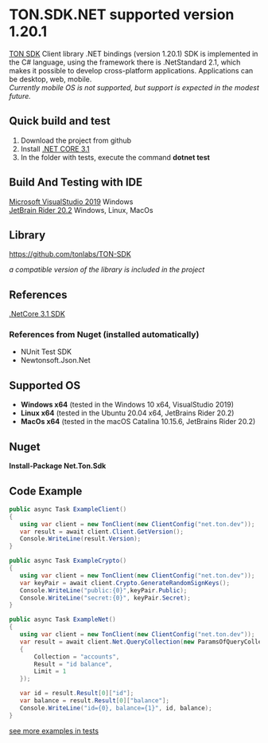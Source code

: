 # TON.SDK.NET supported version 1.20.1
[TON SDK](https://github.com/tonlabs/TON-SDK) Client library .NET bindings (version 1.20.1)
SDK is implemented in the C# language, using the framework there is .NetStandard 2.1, which makes it possible to develop cross-platform applications. Applications can be desktop, web, mobile. \
*Currently mobile OS is not supported, but support is expected in the modest future.*

## Quick build and test
1. Download the project from github
2. Install [.NET CORE 3.1](https://dotnet.microsoft.com/download/dotnet-core/3.1)
3. In the folder with tests, execute the command **dotnet test**

## Build And Testing with IDE
[Microsoft VisualStudio 2019](https://visualstudio.microsoft.com/ru/downloads/) Windows \
[JetBrain Rider 20.2](https://www.jetbrains.com/rider/)  Windows, Linux, MacOs

## Library
https://github.com/tonlabs/TON-SDK

*a compatible version of the library is included in the project*

## References
[.NetCore 3.1 SDK](https://dotnet.microsoft.com/download/dotnet-core/3.1)

### References from Nuget (installed automatically)
 - NUnit Test SDK
 - Newtonsoft.Json.Net
 
## Supported OS
 - **Windows x64** (tested in the Windows 10 x64, VisualStudio 2019)
 - **Linux x64**  (tested in the Ubuntu 20.04 x64, JetBrains Rider 20.2)
 - **MacOs x64**  (tested in the macOS Catalina 10.15.6, JetBrains Rider 20.2)

## Nuget
**Install-Package Net.Ton.Sdk**

 ## Code Example
 ```csharp
public async Task ExampleClient()
{
    using var client = new TonClient(new ClientConfig("net.ton.dev"));
    var result = await client.Client.GetVersion();
    Console.WriteLine(result.Version);
}  

public async Task ExampleCrypto()
{
    using var client = new TonClient(new ClientConfig("net.ton.dev"));
    var keyPair = await client.Crypto.GenerateRandomSignKeys();
    Console.WriteLine("public:{0}",keyPair.Public);
    Console.WriteLine("secret:{0}", keyPair.Secret);
}

public async Task ExampleNet()
{
    using var client = new TonClient(new ClientConfig("net.ton.dev"));
    var result = await client.Net.QueryCollection(new ParamsOfQueryCollection
    {
        Collection = "accounts",
        Result = "id balance",
        Limit = 1
    });

    var id = result.Result[0]["id"];
    var balance = result.Result[0]["balance"];
    Console.WriteLine("id={0}, balance={1}", id, balance);
}

 ```
[see more examples in tests](https://github.com/staszx/Ton.Sdk/tree/main/Ton.Sdk.Tests)
           

